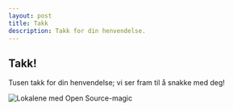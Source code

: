 ```yaml
---
layout: post
title: Takk
description: Takk for din henvendelse.
---
```


## Takk!

Tusen takk for din henvendelse; vi ser fram til å snakke med deg!

![Lokalene med Open Source-magic](http://placehold.it/1170x400)